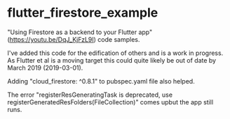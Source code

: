 # flutter_firestore_example
"Using Firestore as a backend to your Flutter app" (https://youtu.be/DqJ_KjFzL9I) code samples.

I've added this code for the edification of others and is a work in progress. As Flutter et al is a moving target this could quite likely be out of date by March 2019 (2019-03-01). 

Adding "cloud_firestore: ^0.8.1" to pubspec.yaml file also helped.

The error "registerResGeneratingTask is deprecated, use registerGeneratedResFolders(FileCollection)" comes upbut the app still runs.
